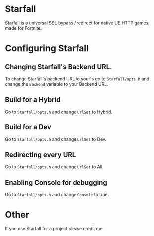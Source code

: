# Starfall
Starfall is a universal SSL bypass / redirect for native UE HTTP games, made for Fortnite. <br>

# Configuring Starfall

## Changing Starfall's Backend URL.
To change Starfall's backend URL to your's go to ``Starfall/opts.h`` and change the ``Backend`` variable to your Backend URL.

## Build for a Hybrid
Go to ``Starfall/opts.h`` and change ``UrlSet`` to Hybrid.

## Build for a Dev
Go to ``Starfall/opts.h`` and change ``UrlSet`` to Dev.

## Redirecting every URL
Go to ``Starfall/opts.h`` and change ``UrlSet`` to All.

## Enabling Console for debugging
Go to ``Starfall/opts.h`` and change ``Console`` to true.

# Other
If you use Starfall for a project please credit me.
